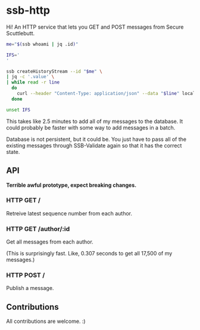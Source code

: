 # ssb-http

Hi! An HTTP service that lets you GET and POST messages from Secure Scuttlebutt.

```sh
me="$(ssb whoami | jq .id)"

IFS='
'

ssb createHistoryStream --id "$me" \
| jq -c '.value' \
| while read -r line
  do
    curl --header "Content-Type: application/json" --data "$line" localhost:3000
  done

unset IFS
```

This takes like 2.5 minutes to add all of my messages to the database. It could
probably be faster with some way to add messages in a batch.

Database is not persistent, but it could be. You just have to pass all of the
existing messages through SSB-Validate again so that it has the correct state.

## API

**Terrible awful prototype, expect breaking changes.**

### HTTP GET /

Retreive latest sequence number from each author.

### HTTP GET /author/:id

Get all messages from each author.

(This is surprisingly fast. Like, 0.307 seconds to get all 17,500 of my messages.)

### HTTP POST /

Publish a message.

## Contributions

All contributions are welcome. :)
